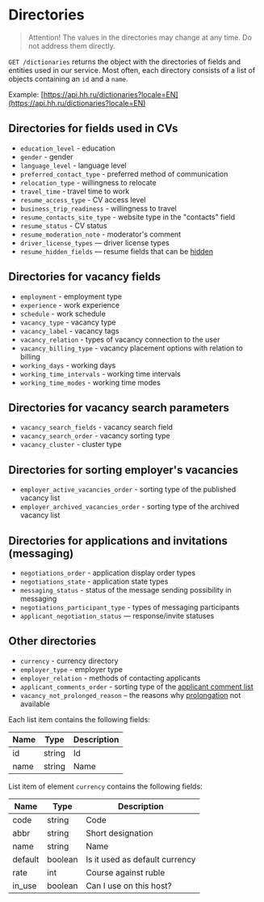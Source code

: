 # Directories

> Attention! The values in the directories may change at any time. Do not address them directly.

`GET /dictionaries` returns the object with the directories of fields and entities used in our service.
Most often, each directory consists of a list of objects containing an `id` and a `name`.

Example: [https://api.hh.ru/dictionaries?locale=EN](https://api.hh.ru/dictionaries?locale=EN)

<a name="resume"></a>
## Directories for fields used in CVs

* `education_level` - education
* `gender` - gender
* `language_level` - language level
* `preferred_contact_type` - preferred method of communication
* `relocation_type` - willingness to relocate
* `travel_time` - travel time to work
* `resume_access_type` - CV access level
* `business_trip_readiness` - willingness to travel
* `resume_contacts_site_type` - website type in the "contacts" field
* `resume_status` - CV status
* `resume_moderation_note` - moderator's comment
* `driver_license_types` — driver license types
* `resume_hidden_fields` — resume fields that can be [hidden](resumes.md#hidden-fields)


## Directories for vacancy fields

* `employment` - employment type
* `experience` - work experience
* `schedule` - work schedule
* `vacancy_type` - vacancy type
* `vacancy_label` - vacancy tags
* `vacancy_relation` - types of vacancy connection to the user
* `vacancy_billing_type` - vacancy placement options with relation to billing
* `working_days` - working days
* `working_time_intervals` - working time intervals
* `working_time_modes` - working time modes


## Directories for vacancy search parameters

* `vacancy_search_fields` - vacancy search field
* `vacancy_search_order` - vacancy sorting type
* `vacancy_cluster` - cluster type


## Directories for sorting employer's vacancies

* `employer_active_vacancies_order` - sorting type of the published vacancy list
* `employer_archived_vacancies_order` - sorting type of the archived vacancy list

<a name="negotiations"></a>
## Directories for applications and invitations (messaging)

* `negotiations_order` - application display order types
* `negotiations_state` - application state types
* `messaging_status` - status of the message sending possibility in messaging
* `negotiations_participant_type` - types of messaging participants
* `applicant_negotiation_status` — response/invite statuses

<a name="etc"></a>
## Other directories

* `currency` - currency directory
* `employer_type` - employer type
* `employer_relation` - methods of contacting applicants
* `applicant_comments_order` - sorting type of the 
  [applicant comment list](https://api.hh.ru/openapi/en/redoc#tag/Applicant-comments/paths/~1applicant_comments~1%7Bapplicant_id%7D/get)
* `vacancy_not_prolonged_reason` – the reasons why 
  [prolongation](employer_vacancies.md#prolongate-info) not available

Each list item contains the following fields:

Name | Type | Description
----|-----|---------
id | string | Id
name | string | Name

List item of element `currency` contains the following fields:

Name | Type | Description
----|-----|---------
code | string | Code
abbr | string | Short designation
name | string | Name
default | boolean | Is it used as default currency
rate | int | Course against ruble
in_use | boolean | Can I use on this host?
